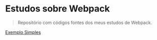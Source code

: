 # Estudos sobre Webpack

> Repositório com códigos fontes dos meus estudos de Webpack.

[Exemplo Simples](./exemplo-simples/README.md)

